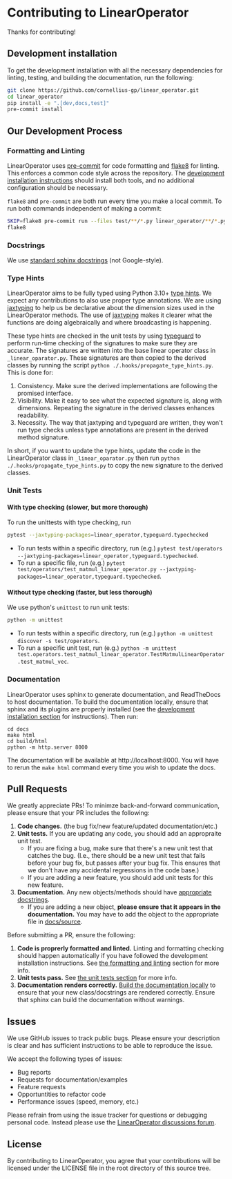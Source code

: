# Contributing to LinearOperator

Thanks for contributing!

## Development installation

To get the development installation with all the necessary dependencies for
linting, testing, and building the documentation, run the following:
```bash
git clone https://github.com/cornellius-gp/linear_operator.git
cd linear_operator
pip install -e ".[dev,docs,test]"
pre-commit install
```


## Our Development Process

### Formatting and Linting

LinearOperator uses [pre-commit](https://pre-commit.com) for code formatting
and [flake8](https://flake8.pycqa.org/en/latest/) for linting.
This enforces a common code style across the repository.
The [development installation instructions](#development-installation) should install both tools, and no additional configuration should be necessary.

`flake8` and `pre-commit` are both run every time you make a local commit.
To run both commands independent of making a commit:
```bash
SKIP=flake8 pre-commit run --files test/**/*.py linear_operator/**/*.py
flake8
```

### Docstrings
We use [standard sphinx docstrings](https://sphinx-rtd-tutorial.readthedocs.io/en/latest/docstrings.html) (not Google-style).


### Type Hints

LinearOperator aims to be fully typed using Python 3.10+
[type hints](https://www.python.org/dev/peps/pep-0484/).
We expect any contributions to also use proper type annotations.
We are using [jaxtyping](https://github.com/google/jaxtyping) to help us be declarative about the dimension sizes used
in the LinearOperator methods.
The use of [jaxtyping](https://github.com/google/jaxtyping)  makes it clearer what the functions are doing algebraically
and where broadcasting is happening.

These type hints are checked in the unit tests by using
[typeguard](https://github.com/agronholm/typeguard) to perform run-time
checking of the signatures to make sure they are accurate.
The signatures are written into the base linear operator class in `_linear_oparator.py`.
These signatures are then copied to the derived classes by running the script
`python ./.hooks/propagate_type_hints.py`.
This is done for:
1. Consistency. Make sure the derived implementations are following the promised interface.
2. Visibility. Make it easy to see what the expected signature is, along with dimensions. Repeating the signature in the derived classes enhances readability.
3. Necessity. The way that jaxtyping and typeguard are written, they won't run type checks unless type annotations are present in the derived method signature.

In short, if you want to update the type hints, update the code in the LinearOperator class in
`_linear_oparator.py` then run `python ./.hooks/propagate_type_hints.py` to copy the new signature to the derived
classes.

### Unit Tests

#### With type checking (slower, but more thorough)
To run the unittests with type checking, run
```bash
pytest --jaxtyping-packages=linear_operator,typeguard.typechecked
```

- To run tests within a specific directory, run (e.g.) `pytest test/operators --jaxtyping-packages=linear_operator,typeguard.typechecked`.
- To run a specific file, run (e.g.) `pytest test/operators/test_matmul_linear_operator.py --jaxtyping-packages=linear_operator,typeguard.typechecked`.

#### Without type checking (faster, but less thorough)
We use python's `unittest` to run unit tests:
```bash
python -m unittest
```

- To run tests within a specific directory, run (e.g.) `python -m unittest discover -s test/operators`.
- To run a specific unit test, run (e.g.) `python -m unittest test.operators.test_matmul_linear_operator.TestMatmulLinearOperator.test_matmul_vec`.



### Documentation

LinearOperator uses sphinx to generate documentation, and ReadTheDocs to host documentation.
To build the documentation locally, ensure that sphinx and its plugins are properly installed (see the [development installation section](#development-installation) for instructions).
Then run:

```baseh
cd docs
make html
cd build/html
python -m http.server 8000
```

The documentation will be available at http://localhost:8000.
You will have to rerun the `make html` command every time you wish to update the docs.

## Pull Requests
We greatly appreciate PRs! To minimze back-and-forward communication, please ensure that your PR includes the following:

1. **Code changes.** (the bug fix/new feature/updated documentation/etc.)
1. **Unit tests.** If you are updating any code, you should add an appropraite unit test.
   - If you are fixing a bug, make sure that there's a new unit test that catches the bug.
     (I.e., there should be a new unit test that fails before your bug fix, but passes after your bug fix.
     This ensures that we don't have any accidental regressions in the code base.)
   - If you are adding a new feature, you should add unit tests for this new feature.
1. **Documentation.** Any new objects/methods should have [appropriate docstrings](#docstrings).
   - If you are adding a new object, **please ensure that it appears in the documentation.**
     You may have to add the object to the appropriate file in [docs/source](https://github.com/cornellius-gp/linear_operator/tree/main/docs/source).

Before submitting a PR, ensure the following:
1. **Code is proprerly formatted and linted.** Linting and formatting checking should happen automatically if you have followed the development installation instructions.
   See [the formatting and linting](#formatting-and-linting) section for more info.
1. **Unit tests pass.** See [the unit tests section](#unit-tests) for more info.
1. **Documentation renders correctly.** [Build the documentation locally](#documentation) to ensure that your new class/docstrings are rendered correctly. Ensure that sphinx can build the documentation without warnings.


## Issues

We use GitHub issues to track public bugs. Please ensure your description is
clear and has sufficient instructions to be able to reproduce the issue.

We accept the following types of issues:
- Bug reports
- Requests for documentation/examples
- Feature requests
- Opportuntities to refactor code
- Performance issues (speed, memory, etc.)

Please refrain from using the issue tracker for questions or debugging personal code.
Instead please use the [LinearOperator discussions forum](https://github.com/cornellius-gp/linear_operator/discussions).

## License

By contributing to LinearOperator, you agree that your contributions will be licensed
under the LICENSE file in the root directory of this source tree.
